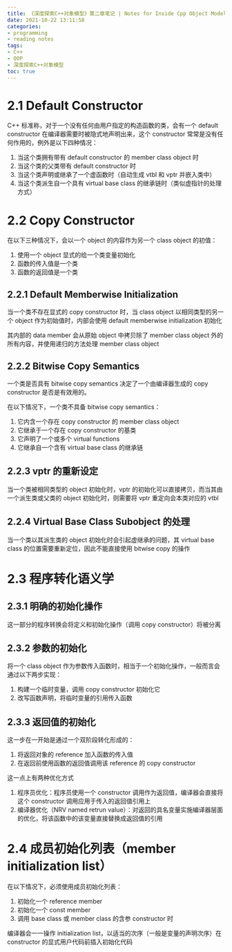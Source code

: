 ```yaml
---
title: 《深度探索C++对象模型》第二章笔记 | Notes for Inside Cpp Object Model Chapter 02
date: 2021-10-22 13:11:58
categories:
- programming
- reading notes
tags:
- C++
- OOP
- 深度探索C++对象模型
toc: true
---
```




# 2.1 Default Constructor

C++ 标准称，对于一个没有任何由用户指定的构造函数的类，会有一个 default constructor 在编译器需要时被隐式地声明出来，这个 constructor 常常是没有任何作用的，例外是以下四种情况：

1. 当这个类拥有带有 default constructor 的 member class object 时
2. 当这个类的父类带有 default constructor 时
3. 当这个类声明或继承了一个虚函数时（自动生成 vtbl 和 vptr 并嵌入类中）
4. 当这个类派生自一个具有 virtual base class 的继承链时（类似虚指针的处理方式）

# 2.2 Copy Constructor

在以下三种情况下，会以一个 object 的内容作为另一个 class object 的初值：

1. 使用一个 object 显式的给一个类变量初始化
2. 函数的传入值是一个类
3. 函数的返回值是一个类

## 2.2.1 Default Memberwise Initialization

当一个类不存在显式的 copy constructor 时，当 class object 以相同类型的另一个 object 作为初始值时，内部会使用 default memberwise initialization 初始化

其内部的 data member 会从原始 object 中拷贝除了 member class object 外的所有内容，并使用递归的方法处理 member class object

## 2.2.2 Bitwise Copy Semantics

一个类是否具有 bitwise copy semantics 决定了一个由编译器生成的 copy constructor 是否是有效用的。

在以下情况下，一个类不具备 bitwise copy semantics：

1. 它内含一个存在 copy constructor 的 member class object 
2. 它继承于一个存在 copy constructor 的基类
3. 它声明了一个或多个 virtual functions
4. 它继承自一个含有 virtual base class 的继承链

## 2.2.3 vptr 的重新设定

当一个类被相同类型的 object 初始化时，vptr 的初始化可以直接拷贝，而当其由一个派生类或父类的 object 初始化时，则需要将 vptr 重定向会本类对应的 vtbl

## 2.2.4 Virtual Base Class Subobject 的处理

当一个类以其派生类的 object 初始化时会引起虚继承的问题，其 virtual base class 的位置需要重新定位，因此不能直接使用 bitwise copy 的操作

# 2.3 程序转化语义学

## 2.3.1 明确的初始化操作

这一部分的程序转换会将定义和初始化操作（调用 copy constructor）将被分离

## 2.3.2 参数的初始化

将一个 class object 作为参数传入函数时，相当于一个初始化操作，一般而言会通过以下两步实现：

1. 构建一个临时变量，调用 copy constructor 初始化它
2. 改写函数声明，将临时变量的引用传入函数

## 2.3.3 返回值的初始化

这一步在一开始是通过一个双阶段转化形成的：

1. 将返回对象的 reference 加入函数的传入值
2. 在返回前使用函数的返回值调用该 reference 的 copy constructor

这一点上有两种优化方式

1. 程序员优化：程序员使用一个 constructor 调用作为返回值，编译器会直接将这个 constructor 调用应用于传入的返回值引用上
2. 编译器优化（NRV named retrun value）：对返回的具名变量实施编译器层面的优化，将该函数中的该变量直接替换成返回值的引用

# 2.4 成员初始化列表（member initialization list）

在以下情况下，必须使用成员初始化列表：

1. 初始化一个 reference member
2. 初始化一个 const member
3. 调用 base class 或 member class 的含参 constructor 时

编译器会一一操作 initialization list，以适当的次序（一般是变量的声明次序）在 constructor 的显式用户代码前插入初始化代码